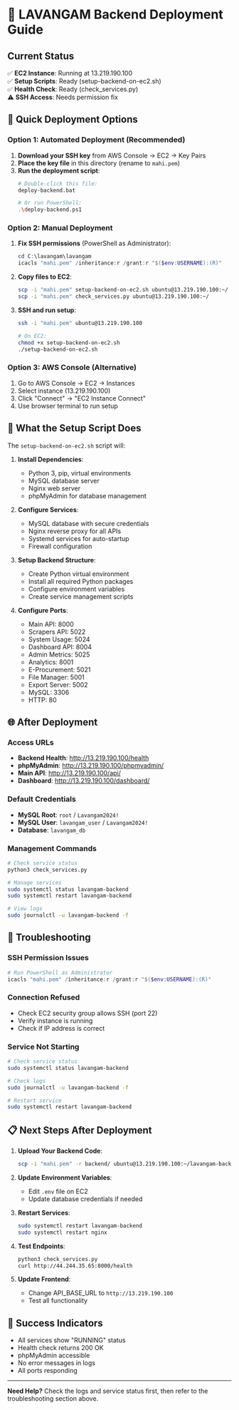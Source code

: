 # 🚀 LAVANGAM Backend Deployment Guide

## Current Status
✅ **EC2 Instance**: Running at 13.219.190.100  
✅ **Setup Scripts**: Ready (setup-backend-on-ec2.sh)  
✅ **Health Check**: Ready (check_services.py)  
⚠️ **SSH Access**: Needs permission fix  

## 🎯 Quick Deployment Options

### Option 1: Automated Deployment (Recommended)
1. **Download your SSH key** from AWS Console → EC2 → Key Pairs
2. **Place the key file** in this directory (rename to `mahi.pem`)
3. **Run the deployment script**:
   ```bash
   # Double-click this file:
   deploy-backend.bat
   
   # Or run PowerShell:
   .\deploy-backend.ps1
   ```

### Option 2: Manual Deployment
1. **Fix SSH permissions** (PowerShell as Administrator):
   ```powershell
   cd C:\lavangam\lavangam
   icacls "mahi.pem" /inheritance:r /grant:r "$($env:USERNAME):(R)"
   ```

2. **Copy files to EC2**:
   ```bash
   scp -i "mahi.pem" setup-backend-on-ec2.sh ubuntu@13.219.190.100:~/
   scp -i "mahi.pem" check_services.py ubuntu@13.219.190.100:~/
   ```

3. **SSH and run setup**:
   ```bash
   ssh -i "mahi.pem" ubuntu@13.219.190.100
   
   # On EC2:
   chmod +x setup-backend-on-ec2.sh
   ./setup-backend-on-ec2.sh
   ```

### Option 3: AWS Console (Alternative)
1. Go to AWS Console → EC2 → Instances
2. Select instance (13.219.190.100)
3. Click "Connect" → "EC2 Instance Connect"
4. Use browser terminal to run setup

## 🔧 What the Setup Script Does

The `setup-backend-on-ec2.sh` script will:

1. **Install Dependencies**:
   - Python 3, pip, virtual environments
   - MySQL database server
   - Nginx web server
   - phpMyAdmin for database management

2. **Configure Services**:
   - MySQL database with secure credentials
   - Nginx reverse proxy for all APIs
   - Systemd services for auto-startup
   - Firewall configuration

3. **Setup Backend Structure**:
   - Create Python virtual environment
   - Install all required Python packages
   - Configure environment variables
   - Create service management scripts

4. **Configure Ports**:
   - Main API: 8000
   - Scrapers API: 5022
   - System Usage: 5024
   - Dashboard API: 8004
   - Admin Metrics: 5025
   - Analytics: 8001
   - E-Procurement: 5021
   - File Manager: 5001
   - Export Server: 5002
   - MySQL: 3306
   - HTTP: 80

## 🌐 After Deployment

### Access URLs
- **Backend Health**: http://13.219.190.100/health
- **phpMyAdmin**: http://13.219.190.100/phpmyadmin/
- **Main API**: http://13.219.190.100/api/
- **Dashboard**: http://13.219.190.100/dashboard/

### Default Credentials
- **MySQL Root**: `root` / `Lavangam2024!`
- **MySQL User**: `lavangam_user` / `Lavangam2024!`
- **Database**: `lavangam_db`

### Management Commands
```bash
# Check service status
python3 check_services.py

# Manage services
sudo systemctl status lavangam-backend
sudo systemctl restart lavangam-backend

# View logs
sudo journalctl -u lavangam-backend -f
```

## 🚨 Troubleshooting

### SSH Permission Issues
```powershell
# Run PowerShell as Administrator
icacls "mahi.pem" /inheritance:r /grant:r "$($env:USERNAME):(R)"
```

### Connection Refused
- Check EC2 security group allows SSH (port 22)
- Verify instance is running
- Check if IP address is correct

### Service Not Starting
```bash
# Check service status
sudo systemctl status lavangam-backend

# Check logs
sudo journalctl -u lavangam-backend -f

# Restart service
sudo systemctl restart lavangam-backend
```

## 📋 Next Steps After Deployment

1. **Upload Your Backend Code**:
   ```bash
   scp -i "mahi.pem" -r backend/ ubuntu@13.219.190.100:~/lavangam-backend/
   ```

2. **Update Environment Variables**:
   - Edit `.env` file on EC2
   - Update database credentials if needed

3. **Restart Services**:
   ```bash
   sudo systemctl restart lavangam-backend
   sudo systemctl restart nginx
   ```

4. **Test Endpoints**:
   ```bash
   python3 check_services.py
   curl http://44.244.35.65:8000/health
   ```

5. **Update Frontend**:
   - Change API_BASE_URL to `http://13.219.190.100`
   - Test all functionality

## 🎉 Success Indicators

- All services show "RUNNING" status
- Health check returns 200 OK
- phpMyAdmin accessible
- No error messages in logs
- All ports responding

---

**Need Help?** Check the logs and service status first, then refer to the troubleshooting section above.
